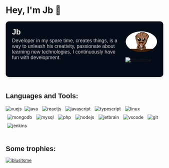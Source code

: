 <h1 align="left">Hey, I'm Jb 👋</h1>
<div style="display: flex; align-items: center; background-color: #040c1a; padding: 20px; border-radius: 10px; box-shadow: 0 4px 6px rgba(0, 0, 0, 0.1);">
    <div style="flex: 1; color: white;">
        <p style="font-family: 'Arial', sans-serif; font-size: 24px; font-weight: bold; margin: 0;">
            Jb
        </p>
        <p style="font-family: 'Arial', sans-serif; font-size: 16px; margin-top: 5px; color: #cccaca;">
            Developer in my spare time, creates things, is a way to unleash his creativity, passionate about learning new technologies, I continuously have fun with development.
        </p>
        <a href=""><img src="https://discord.c99.nl/widget/theme-4/1030513111301627934.png" alt=""/></a>
    </div>
    <div>
        <img 
            src="./groot.webp" 
            alt="JblusItsMe" 
            style="width: 100px; height: auto; border-radius: 50%; margin-left: 20px;"
        >
        <p align="center"> 
            <img 
                src="https://komarev.com/ghpvc/?username=jblusitsme&label=Views&color=122900&style=flat" 
                alt="jblusitsme" 
            /> 
        </p>
    </div>
</div>

<br/>
<div>
    <h1 style="font-family: 'Arial', sans-serif; font-size: 22px;">
        Languages and Tools:
    </h1>
    <div>
        <img src="https://www.vectorlogo.zone/logos/vuejs/vuejs-icon.svg" width="40" height="40" alt="vuejs"/>
        <img style="margin: 5px;" src="https://www.vectorlogo.zone/logos/java/java-icon.svg" width="40" height="40" alt="java"/>
        <img style="margin: 5px;" src="https://www.vectorlogo.zone/logos/reactjs/reactjs-icon.svg" width="40" height="40" alt="reactjs"/>
        <img style="margin: 5px;" src="https://upload.vectorlogo.zone/logos/javascript/images/239ec8a4-163e-4792-83b6-3f6d96911757.svg" width="40" height="40" alt="javascript"/>
        <img style="margin: 5px;" src="https://www.vectorlogo.zone/logos/typescriptlang/typescriptlang-icon.svg" width="40" height="40" alt="typescript"/>
        <img style="margin: 5px;" src="https://www.vectorlogo.zone/logos/linux/linux-icon.svg" width="40" height="40" alt="linux"/>
        <img style="margin: 5px;" src="https://www.vectorlogo.zone/logos/mongodb/mongodb-icon.svg" width="40" height="40" alt="mongodb"/>
        <img style="margin: 5px;" src="https://www.vectorlogo.zone/logos/mysql/mysql-icon.svg" width="40" height="40" alt="mysql"/>
        <img style="margin: 5px;" src="https://www.vectorlogo.zone/logos/php/php-icon.svg" width="40" height="40" alt="php"/>
        <img style="margin: 5px;" src="https://www.vectorlogo.zone/logos/nodejs/nodejs-icon.svg" width="40" height="40" alt="nodejs"/>
        <img style="margin: 5px;" src="https://www.vectorlogo.zone/logos/jetbrains/jetbrains-icon.svg" width="40" height="40" alt="jetbrain"/>
        <img style="margin: 5px;" src="https://www.vectorlogo.zone/logos/visualstudio_code/visualstudio_code-icon.svg" width="40" height="40" alt="vscode"/>
        <img style="margin: 5px;" src="https://www.vectorlogo.zone/logos/git-scm/git-scm-icon.svg" width="40" height="40" alt="git"/>
        <img style="margin: 5px;" src="https://www.vectorlogo.zone/logos/jenkins/jenkins-icon.svg" width="40" height="40" alt="jenkins"/>
    </div>
</div>
<br/>
<div>
    <h1 style="font-family: 'Arial', sans-serif; font-size: 22px;">
        Some trophies:
    </h1>
    <div>
        <p align="left">
            <a href="https://github.com/ryo-ma/github-profile-trophy">
                <img src="https://github-profile-trophy.vercel.app/?username=jblusitsme" alt="jblusitsme" />
            </a>
        </p>
    </div>
</div>

<br/><br/><br/><br/><br/><br/>
